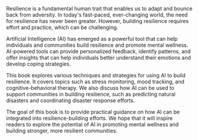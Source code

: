 
Resilience is a fundamental human trait that enables us to adapt and bounce back from adversity. In today's fast-paced, ever-changing world, the need for resilience has never been greater. However, building resilience requires effort and practice, which can be challenging.

Artificial Intelligence (AI) has emerged as a powerful tool that can help individuals and communities build resilience and promote mental wellness. AI-powered tools can provide personalized feedback, identify patterns, and offer insights that can help individuals better understand their emotions and develop coping strategies.

This book explores various techniques and strategies for using AI to build resilience. It covers topics such as stress monitoring, mood tracking, and cognitive-behavioral therapy. We also discuss how AI can be used to support communities in building resilience, such as predicting natural disasters and coordinating disaster response efforts.

The goal of this book is to provide practical guidance on how AI can be integrated into resilience-building efforts. We hope that it will inspire readers to explore the potential of AI in promoting mental wellness and building stronger, more resilient communities.

